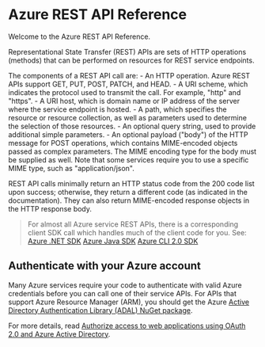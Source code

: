 # Azure REST API Reference

Welcome to the Azure REST API Reference.

Representational State Transfer (REST) APIs are sets of HTTP operations (methods) that can be performed on resources for REST service endpoints. 

The components of a REST API call are:
    - An HTTP operation. Azure REST APIs support GET, PUT, POST, PATCH, and HEAD.
    - A URI scheme, which indicates the protocol used to transmit the call. For example, "http" and "https".
    - A URI host, which is domain name or IP address of the server where the service endpoint is hosted.
    - A path, which specifies the resource or resource collection, as well as parameters used to determine the selection of those resources.
    - An optional query string, used to provide additional simple parameters.
    - An optional payload ("body") of the HTTP message for POST operations, which contains MIME-encoded objects passed as complex parameters. The MIME encoding type for the body must be supplied as well. Note that some services require you to use a specific MIME type, such as "application/json".

REST API calls minimally return an HTTP status code from the 200 code list upon success; otherwise, they return a different code (as indicated in the documentation). They can also return MIME-encoded response objects in the HTTP response body.

> For almost all Azure service REST APIs, there is a corresponding client SDK call which handles much of the client code for you. See:
> [Azure .NET SDK](https://docs.microsoft.com/en-us/dotnet/api)
> [Azure Java SDK](https://docs.microsoft.com/en-us/java/api)
> [Azure CLI 2.0 SDK](https://docs.microsoft.com/en-us/cli/azure)

## Authenticate with your Azure account

Many Azure services require your code to authenticate with valid Azure credentials before you can call one of their service APIs. For APIs that support Azure Resource Manager (ARM),
you should get the Azure [Active Directory Authentication Library (ADAL) NuGet package](https://www.nuget.org/packages/Microsoft.IdentityModel.Clients.ActiveDirectory).

For more details, read [Authorize access to web applications using OAuth 2.0 and Azure Active Directory](https://azure.microsoft.com/en-us/documentation/articles/active-directory-protocols-oauth-code/).


